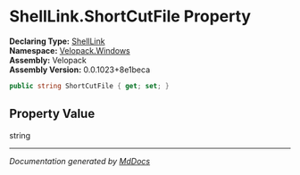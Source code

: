 ﻿<!--  
  <auto-generated>   
    The contents of this file were generated by a tool.  
    Changes to this file may be list if the file is regenerated  
  </auto-generated>   
-->

# ShellLink.ShortCutFile Property

**Declaring Type:** [ShellLink](../index.md)  
**Namespace:** [Velopack.Windows](../../index.md)  
**Assembly:** Velopack  
**Assembly Version:** 0.0.1023+8e1beca

```csharp
public string ShortCutFile { get; set; }
```

## Property Value

string

___

*Documentation generated by [MdDocs](https://github.com/ap0llo/mddocs)*
